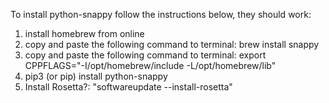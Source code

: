 To install python-snappy follow the instructions below, they should work:

1. install homebrew from online
2. copy and paste the following command to terminal: brew install snappy
3. copy and paste the following command to terminal: export CPPFLAGS="-I/opt/homebrew/include -L/opt/homebrew/lib"
4. pip3 (or pip) install python-snappy 
5. Install Rosetta?: "softwareupdate --install-rosetta"

